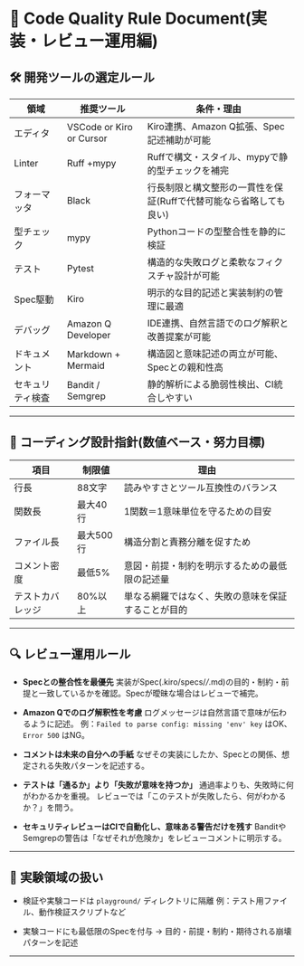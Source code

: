 # 📘 Code Quality Rule Document(実装・レビュー運用編)

## 🛠 開発ツールの選定ルール

| 領域       | 推奨ツール             | 条件・理由                                           |
|------------|------------------------|------------------------------------------------------|
| エディタ   | VSCode or Kiro or Cursor| Kiro連携、Amazon Q拡張、Spec記述補助が可能         |
| Linter     | Ruff +mypy             | Ruffで構文・スタイル、mypyで静的型チェックを補完        |
| フォーマッタ | Black                 | 行長制限と構文整形の一貫性を保証(Ruffで代替可能なら省略しても良い) |
| 型チェック       | mypy                   | Pythonコードの型整合性を静的に検証                 |
| テスト     | Pytest                 | 構造的な失敗ログと柔軟なフィクスチャ設計が可能     |
| Spec駆動   | Kiro                   | 明示的な目的記述と実装制約の管理に最適             |
| デバッグ   | Amazon Q Developer     | IDE連携、自然言語でのログ解釈と改善提案が可能      |
| ドキュメント | Markdown + Mermaid   | 構造図と意味記述の両立が可能、Specとの親和性高     |
| セキュリティ検査 | Bandit / Semgrep       | 静的解析による脆弱性検出、CI統合しやすい           |

---

## 📏  コーディング設計指針(数値ベース・努力目標)

| 項目             | 制限値         | 理由                                               |
|------------------|----------------|----------------------------------------------------|
| 行長             | 88文字         | 読みやすさとツール互換性のバランス               |
| 関数長           | 最大40行       | 1関数＝1意味単位を守るための目安                 |
| ファイル長       | 最大500行      | 構造分割と責務分離を促すため                     |
| コメント密度     | 最低5%         | 意図・前提・制約を明示するための最低限の記述量   |
| テストカバレッジ | 80%以上        | 単なる網羅ではなく、失敗の意味を保証することが目的 |

---

## 🔍 レビュー運用ルール

- **Specとの整合性を最優先**
  実装がSpec(.kiro/specs/*/*.md)の目的・制約・前提と一致しているかを確認。Specが曖昧な場合はレビューで補完。

- **Amazon Qでのログ解釈性を考慮**
  ログメッセージは自然言語で意味が伝わるように記述。
  例：`Failed to parse config: missing 'env' key` はOK、`Error 500` はNG。

- **コメントは未来の自分への手紙**
  なぜその実装にしたか、Specとの関係、想定される失敗パターンを記述する。

- **テストは「通るか」より「失敗が意味を持つか」**
  通過率よりも、失敗時に何がわかるかを重視。
  レビューでは「このテストが失敗したら、何がわかるか？」を問う。

- **セキュリティレビューはCIで自動化し、意味ある警告だけを残す**
  BanditやSemgrepの警告は「なぜそれが危険か」をレビューコメントに明示する。

---

## 🧪 実験領域の扱い

- 検証や実験コードは `playground/` ディレクトリに隔離
  例：テスト用ファイル、動作検証スクリプトなど

- 実験コードにも最低限のSpecを付与
  → 目的・前提・制約・期待される崩壊パターンを記述

---
